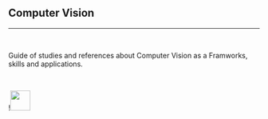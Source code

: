 ## Computer Vision 
<hr>
<br>


Guide of studies and references about Computer Vision as a Framworks, skills and applications. 


<br>

!<img src="https://fullscale.io/blog/wp-content/uploads/2019/05/full-scale-blog-machine-learning-in-computer-vision.jpg" width="40" height="40" />

